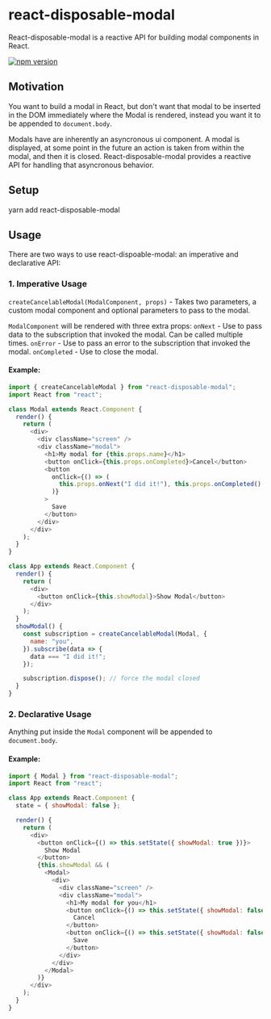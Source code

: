 # react-disposable-modal
React-disposable-modal is a reactive API for building modal components in React.

[![npm version](https://img.shields.io/npm/v/react-disposable-modal.svg?style=flat-square)](https://www.npmjs.org/package/react-disposable-modal)

## Motivation
You want to build a modal in React, but don't want that modal to be
inserted in the DOM immediately where the Modal is rendered, instead you
want it to be appended to `document.body`.

Modals have are inherently an asyncronous ui component. A modal is
displayed, at some point in the future an action is taken from within
the modal, and then it is closed. React-disposable-modal provides a
reactive API for handling that asyncronous behavior.

## Setup
yarn add react-disposable-modal

## Usage

There are two ways to use react-dispoable-modal: an imperative and
declarative API:

### 1. Imperative Usage

`createCancelableModal(ModalComponent, props)` - Takes two parameters, a
custom modal component and optional parameters to pass to the modal.

`ModalComponent` will be rendered with three extra props:
`onNext` - Use to pass data to the subscription that invoked the modal. Can be called multiple times.
`onError` - Use to pass an error to the subscription that invoked the modal.
`onCompleted` - Use to close the modal.

#### Example:

```js
import { createCancelableModal } from "react-disposable-modal";
import React from "react";

class Modal extends React.Component {
  render() {
    return (
      <div>
        <div className="screen" />
        <div className="modal">
          <h1>My modal for {this.props.name}</h1>
          <button onClick={this.props.onCompleted}>Cancel</button>
          <button
            onClick={() => (
              this.props.onNext("I did it!"), this.props.onCompleted()
            )}
          >
            Save
          </button>
        </div>
      </div>
    );
  }
}

class App extends React.Component {
  render() {
    return (
      <div>
        <button onClick={this.showModal}>Show Modal</button>
      </div>
    );
  }
  showModal() {
    const subscription = createCancelableModal(Modal, {
      name: "you",
    }).subscribe(data => {
      data === "I did it!";
    });

    subscription.dispose(); // force the modal closed
  }
}
```

### 2. Declarative Usage
Anything put inside the `Modal` component will be appended to `document.body`.

#### Example:

```js
import { Modal } from "react-disposable-modal";
import React from "react";

class App extends React.Component {
  state = { showModal: false };

  render() {
    return (
      <div>
        <button onClick={() => this.setState({ showModal: true })}>
          Show Modal
        </button>
        {this.showModal && (
          <Modal>
            <div>
              <div className="screen" />
              <div className="modal">
                <h1>My modal for you</h1>
                <button onClick={() => this.setState({ showModal: false })}>
                  Cancel
                </button>
                <button onClick={() => this.setState({ showModal: false })}>
                  Save
                </button>
              </div>
            </div>
          </Modal>
        )}
      </div>
    );
  }
}
```
